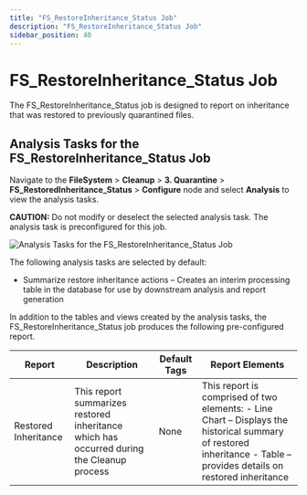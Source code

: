```yaml
---
title: "FS_RestoreInheritance_Status Job"
description: "FS_RestoreInheritance_Status Job"
sidebar_position: 40
---
```


# FS_RestoreInheritance_Status Job

The FS_RestoreInheritance_Status job is designed to report on inheritance that was restored to
previously quarantined files.

## Analysis Tasks for the FS_RestoreInheritance_Status Job

Navigate to the **FileSystem** > **Cleanup** > **3. Quarantine** >
**FS_RestoredInheritance_Status** > **Configure** node and select **Analysis** to view the analysis
tasks.

**CAUTION:** Do not modify or deselect the selected analysis task. The analysis task is
preconfigured for this job.

![Analysis Tasks for the FS_RestoreInheritance_Status Job](/img/product_docs/accessanalyzer/11.6/solutions/filesystem/cleanup/quarantine/restoreinheritancestatusanalysis.webp)

The following analysis tasks are selected by default:

- Summarize restore inheritance actions – Creates an interim processing table in the database for
  use by downstream analysis and report generation

In addition to the tables and views created by the analysis tasks, the FS_RestoreInheritance_Status
job produces the following pre-configured report.

| Report               | Description                                                                               | Default Tags | Report Elements                                                                                                                                                     |
| -------------------- | ----------------------------------------------------------------------------------------- | ------------ | ------------------------------------------------------------------------------------------------------------------------------------------------------------------- |
| Restored Inheritance | This report summarizes restored inheritance which has occurred during the Cleanup process | None         | This report is comprised of two elements: - Line Chart – Displays the historical summary of restored inheritance - Table – provides details on restored inheritance |
